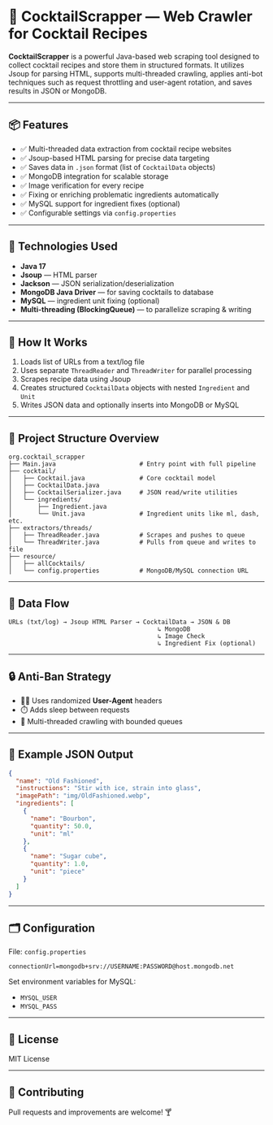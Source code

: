 # 🍹 CocktailScrapper — Web Crawler for Cocktail Recipes

**CocktailScrapper** is a powerful Java-based web scraping tool designed to collect cocktail recipes and store them in structured formats. It utilizes Jsoup for parsing HTML, supports multi-threaded crawling, applies anti-bot techniques such as request throttling and user-agent rotation, and saves results in JSON or MongoDB.

---

## 📦 Features

- ✅ Multi-threaded data extraction from cocktail recipe websites
- ✅ Jsoup-based HTML parsing for precise data targeting
- ✅ Saves data in `.json` format (list of `CocktailData` objects)
- ✅ MongoDB integration for scalable storage
- ✅ Image verification for every recipe
- ✅ Fixing or enriching problematic ingredients automatically
- ✅ MySQL support for ingredient fixes (optional)
- ✅ Configurable settings via `config.properties`

---

## 🧪 Technologies Used

- **Java 17**
- **Jsoup** — HTML parser
- **Jackson** — JSON serialization/deserialization
- **MongoDB Java Driver** — for saving cocktails to database
- **MySQL** — ingredient unit fixing (optional)
- **Multi-threading (BlockingQueue)** — to parallelize scraping & writing

---

## 🚀 How It Works

1. Loads list of URLs from a text/log file
2. Uses separate `ThreadReader` and `ThreadWriter` for parallel processing
3. Scrapes recipe data using Jsoup
4. Creates structured `CocktailData` objects with nested `Ingredient` and `Unit`
5. Writes JSON data and optionally inserts into MongoDB or MySQL

---

## 📁 Project Structure Overview

```
org.cocktail_scrapper
├── Main.java                       # Entry point with full pipeline
├── cocktail/
│   ├── Cocktail.java               # Core cocktail model
│   ├── CocktailData.java
│   ├── CocktailSerializer.java     # JSON read/write utilities
│   └── ingredients/
│       ├── Ingredient.java
│       └── Unit.java               # Ingredient units like ml, dash, etc.
├── extractors/threads/
│   ├── ThreadReader.java           # Scrapes and pushes to queue
│   └── ThreadWriter.java           # Pulls from queue and writes to file
├── resource/
│   ├── allCocktails/
│   └── config.properties           # MongoDB/MySQL connection URL
```

---

## 🔄 Data Flow

```
URLs (txt/log) → Jsoup HTML Parser → CocktailData → JSON & DB
                                         ↳ MongoDB
                                         ↳ Image Check
                                         ↳ Ingredient Fix (optional)
```

---

## 🔒 Anti-Ban Strategy

- 🕵️‍♂️ Uses randomized **User-Agent** headers
- ⏱️ Adds sleep between requests
- 🧵 Multi-threaded crawling with bounded queues

---

## 🧪 Example JSON Output

```json
{
  "name": "Old Fashioned",
  "instructions": "Stir with ice, strain into glass",
  "imagePath": "img/OldFashioned.webp",
  "ingredients": [
    {
      "name": "Bourbon",
      "quantity": 50.0,
      "unit": "ml"
    },
    {
      "name": "Sugar cube",
      "quantity": 1.0,
      "unit": "piece"
    }
  ]
}
```

---

## 🗂️ Configuration

File: `config.properties`
```properties
connectionUrl=mongodb+srv://USERNAME:PASSWORD@host.mongodb.net
```
Set environment variables for MySQL:
- `MYSQL_USER`
- `MYSQL_PASS`

---

## 📄 License

MIT License

---

## 🙌 Contributing

Pull requests and improvements are welcome! 🍸

